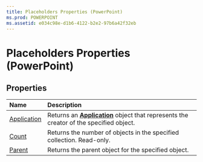 ```yaml
---
title: Placeholders Properties (PowerPoint)
ms.prod: POWERPOINT
ms.assetid: e034c98e-d1b6-4122-b2e2-97b6a42f32eb
---
```



# Placeholders Properties (PowerPoint)

## Properties



|**Name**|**Description**|
|:-----|:-----|
|[Application](placeholders-application-property-powerpoint.md)|Returns an  **[Application](application-object-powerpoint.md)** object that represents the creator of the specified object.|
|[Count](placeholders-count-property-powerpoint.md)|Returns the number of objects in the specified collection. Read-only.|
|[Parent](placeholders-parent-property-powerpoint.md)|Returns the parent object for the specified object.|


